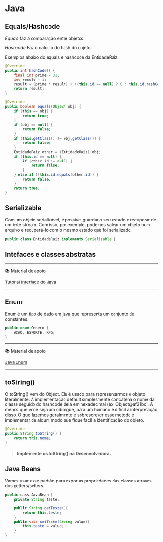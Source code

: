 # Java

## Equals/Hashcode

*Equals* faz a comparação entre objetos.

*Hashcode* Faz o calculo do hash do objeto.

Exemplos abaixo do equals e hashcode da EntidadeRaiz:

```java
@Override
public int hashCode() {
    final int prime = 31;
    int result = 1;
    result = (prime * result) + ((this.id == null) ? 0 : this.id.hashCode());
    return result;
}

@Override
public boolean equals(Object obj) {
    if (this == obj) {
        return true;
    }
    if (obj == null) {
        return false;
    }
    if (this.getClass() != obj.getClass()) {
        return false;
    }
    EntidadeRaiz other = (EntidadeRaiz) obj;
    if (this.id == null) {
        if (other.id != null) {
            return false;
        }
    } else if (!this.id.equals(other.id)) {
        return false;
    }
    return true;
}
```

## Serializable

Com um objeto serializável, é possivel guardar o seu estado e recuperar de um byte stream. Com isso, por exemplo, podemos salvar um objeto num arquivo e recuperá-lo com o mesmo estado que foi serializado.

```java
public class EntidadeRaiz implements Serializable {
```

## Intefaces e classes abstratas

---
:books: Material de apoio

[Tutorial Interface do Java](https://docs.oracle.com/javase/tutorial/java/IandI/index.html)

---

## Enum

Enum é um tipo de dado em java que representa um conjunto de constantes.

```java
public enum Genero {
    ACAO, ESPORTE, RPG;
}
```

---
:books: Material de apoio

[Java Enum](https://docs.oracle.com/javase/tutorial/java/javaOO/enum.html)

---

## toString()

O toString() vem do Object. Ele é usado para representarmos o objeto literalmente. A implementação default simplesmente concatena o nome da classe seguido do hashcode dela em hexadecimal (ex: Object@af21bc). A menos que voce seja um ciborgue, para um humano é dificil a interpretação disso. O que fazemos geralmente é sobrescrever esse metodo e implementar de algum modo que fique facil a identificação do objeto.

```java
@Override
public String toString() {
    return this.nome;
}
```

> #### Implemente os toString() na Desenvolvedora.

## Java Beans

Vamos usar esse padrão para expor as propriedades das classes atraves dos getters/setters.

```java
public cass JavaBean {
    private String teste;

    public String getTeste(){
        return this.teste;
    }
    public void setTeste(String value){
        this.teste = value;
    }
}
```
